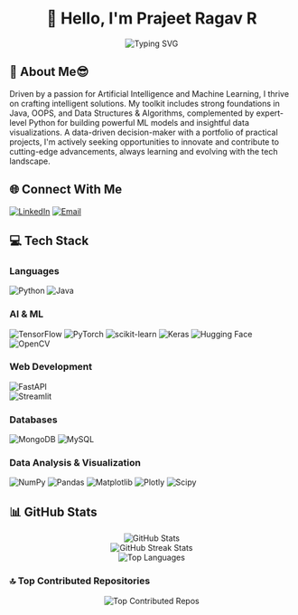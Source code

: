 # <div align="center">👋 **Hello, I'm Prajeet Ragav R**</div>

<div align="center">
<img src="https://readme-typing-svg.herokuapp.com?font=Fira+Code&size=25&duration=3000&pause=500&color=2E98B2&center=true&vCenter=true&width=600&lines=AI+Engineer;GenAI+Enthusiast" alt="Typing SVG" />
</div>

## 🚀 About Me😎
Driven by a passion for Artificial Intelligence and Machine Learning, I thrive on crafting intelligent solutions. My toolkit includes strong foundations in Java, OOPS, and Data Structures & Algorithms, complemented by expert-level Python for building powerful ML models and insightful data visualizations. A data-driven decision-maker with a portfolio of practical projects, I'm actively seeking opportunities to innovate and contribute to cutting-edge advancements, always learning and evolving with the tech landscape.

## 🌐 Connect With Me
[![LinkedIn](https://img.shields.io/badge/LinkedIn-%230077B5.svg?logo=linkedin&logoColor=white)](https://www.linkedin.com/in/prajeet-ragav-499a85208) 
[![Email](https://img.shields.io/badge/Email-D14836?logo=gmail&logoColor=white)](mailto:ravichandranprajeet18@gmail.com)
## 💻 Tech Stack

### Languages
![Python](https://img.shields.io/badge/python-3670A0?style=for-the-badge&logo=python&logoColor=ffdd54) 
![Java](https://img.shields.io/badge/java-%23ED8B00.svg?style=for-the-badge&logo=openjdk&logoColor=white) 

### AI & ML
![TensorFlow](https://img.shields.io/badge/TensorFlow-%23FF6F00.svg?style=for-the-badge&logo=TensorFlow&logoColor=white) 
![PyTorch](https://img.shields.io/badge/PyTorch-%23EE4C2C.svg?style=for-the-badge&logo=PyTorch&logoColor=white) 
![scikit-learn](https://img.shields.io/badge/scikit--learn-%23F7931E.svg?style=for-the-badge&logo=scikit-learn&logoColor=white) 
![Keras](https://img.shields.io/badge/Keras-%23D00000.svg?style=for-the-badge&logo=Keras&logoColor=white)
![Hugging Face](https://img.shields.io/badge/Hugging%20Face-FFD21E?style=for-the-badge&logo=huggingface&logoColor=black)
![OpenCV](https://img.shields.io/badge/opencv-%23white.svg?style=for-the-badge&logo=opencv&logoColor=white)


### Web Development
![FastAPI](https://img.shields.io/badge/FastAPI-005571?style=for-the-badge&logo=fastapi)  
![Streamlit](https://img.shields.io/badge/Streamlit-%23FE4B4B.svg?style=for-the-badge&logo=streamlit&logoColor=white)

### Databases
![MongoDB](https://img.shields.io/badge/MongoDB-%234ea94b.svg?style=for-the-badge&logo=mongodb&logoColor=white) 
![MySQL](https://img.shields.io/badge/mysql-4479A1.svg?style=for-the-badge&logo=mysql&logoColor=white) 


### Data Analysis & Visualization
![NumPy](https://img.shields.io/badge/numpy-%23013243.svg?style=for-the-badge&logo=numpy&logoColor=white) 
![Pandas](https://img.shields.io/badge/pandas-%23150458.svg?style=for-the-badge&logo=pandas&logoColor=white) 
![Matplotlib](https://img.shields.io/badge/Matplotlib-%23ffffff.svg?style=for-the-badge&logo=Matplotlib&logoColor=black)
![Plotly](https://img.shields.io/badge/Plotly-%233F4F75.svg?style=for-the-badge&logo=plotly&logoColor=white)
![Scipy](https://img.shields.io/badge/SciPy-%230C55A5.svg?style=for-the-badge&logo=scipy&logoColor=%white)


## 📊 GitHub Stats

<div align="center">
  <img src="https://github-readme-stats.vercel.app/api?username=AtharshKrishnamoorthy&theme=react&hide_border=false&include_all_commits=true&count_private=true" alt="GitHub Stats" />
  <br/>
  <img src="https://github-readme-streak-stats.herokuapp.com/?user=AtharshKrishnamoorthy&theme=react&hide_border=false" alt="GitHub Streak Stats" />
  <br/>
  <img src="https://github-readme-stats.vercel.app/api/top-langs/?username=AtharshKrishnamoorthy&theme=react&hide_border=false&include_all_commits=true&count_private=true&layout=compact" alt="Top Languages" />
</div>

### 🔝 Top Contributed Repositories
<div align="center">
  <img src="https://github-contributor-stats.vercel.app/api?username=AtharshKrishnamoorthy&limit=5&theme=react&combine_all_yearly_contributions=true" alt="Top Contributed Repos" />
</div>
